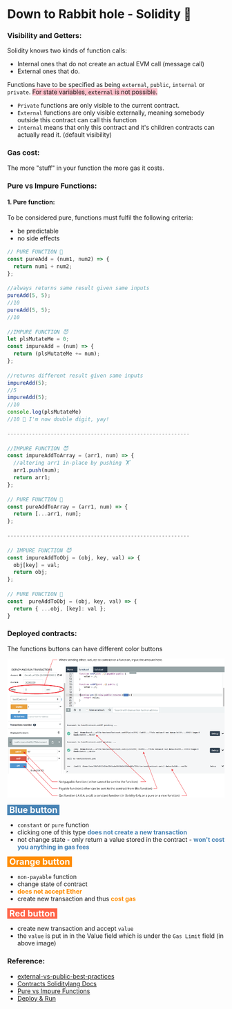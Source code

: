 # Down to Rabbit hole - Solidity :rabbit:

### Visibility and Getters:

Solidity knows two kinds of function calls:
- Internal ones that do not create an actual EVM call (message call)
- External ones that do.

Functions have to be specified as being `external`, `public`, `internal` or `private`. <span style="background-color: pink;">For state variables, `external` is not possible.</span>

- `Private` functions are only visible to the current contract.
- `External` functions are only visible externally, meaning somebody outside this contract can call this function
- `Internal` means that only this contract and it's children contracts can actually read it. (default visibility)

### Gas cost:

The more "stuff" in your function the more gas it costs.

### Pure vs Impure Functions:

#### 1. Pure function:

To be considered pure, functions must fulfil the following criteria:
- be predictable
- no side effects

```javascript
// PURE FUNCTION 👼
const pureAdd = (num1, num2) => {
  return num1 + num2;
};

//always returns same result given same inputs
pureAdd(5, 5);
//10
pureAdd(5, 5);
//10

//IMPURE FUNCTION 😈
let plsMutateMe = 0;
const impureAdd = (num) => {
  return (plsMutateMe += num);
};

//returns different result given same inputs
impureAdd(5);
//5
impureAdd(5);
//10
console.log(plsMutateMe)
//10 🥳 I'm now double digit, yay!

-----------------------------------------------------------

//IMPURE FUNCTION 😈
const impureAddToArray = (arr1, num) => {
  //altering arr1 in-place by pushing 🏋️
  arr1.push(num);
  return arr1;
};

// PURE FUNCTION 👼
const pureAddToArray = (arr1, num) => {
  return [...arr1, num];
};

-----------------------------------------------------------

// IMPURE FUNCTION 😈
const impureAddToObj = (obj, key, val) => {
  obj[key] = val;
  return obj;
};

// PURE FUNCTION 👼
const  pureAddToObj = (obj, key, val) => {
  return { ...obj, [key]: val };
}
```

### Deployed contracts:

The functions buttons can have different color buttons

<img src="/images/lession2_remix/button_color.png" />

<span style="color: white; background-color: steelblue; font-weight: bold; font-size: 20px;">&nbsp;Blue button&nbsp;</span>

- `constant` or `pure` function
- clicking one of this type <span style="color: steelblue; font-weight: bold;">does not create a new transaction</span> 
- not change state - only return a value stored in the contract - <span style="color: steelblue; font-weight: bold;">won't cost you anything in gas fees</span>

<span style="color: white; background-color: darkorange; font-weight: bold; font-size: 20px;">&nbsp;Orange button&nbsp;</span>

- `non-payable` function
- change state of contract
- <span style="color: darkorange; font-weight: bold;">does not accept Ether</span>
- create new transaction and thus <span style="color: darkorange; font-weight: bold;">cost gas</span>

<span style="color: white; background-color: tomato; font-weight: bold; font-size: 20px;">&nbsp;Red button&nbsp;</span>

- create new transaction and accept `value`
- the `value` is put in in the Value field which is under the `Gas Limit` field (in above image)


### Reference:

- [external-vs-public-best-practices](https://ethereum.stackexchange.com/questions/19380/external-vs-public-best-practices)
- [Contracts Soliditylang Docs](https://docs.soliditylang.org/en/v0.8.10/contracts.html)
- [Pure vs Impure Functions](https://dev.to/sanspanic/pure-vs-impure-functions-50aj)
- [Deploy & Run](https://remix-ide.readthedocs.io/en/latest/udapp.html)
